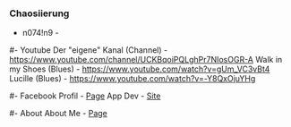 ### Chaosiierung
- n074!n9 -

#- Youtube
Der "eigene" Kanal (Channel) - https://www.youtube.com/channel/UCKBqoiPQLghPr7NIosOGR-A
Walk in my Shoes (Blues) - https://www.youtube.com/watch?v=gUm_VC3vBt4
Lucille (Blues) - https://www.youtube.com/watch?v=-Y8QxOjuYHg



#- Facebook
Profil - [Page](https://www.facebook.com/profile?id=)
App Dev - [Site](https://developers.facebook.com/apps/)



#- About
About Me - [Page](https://www.facebook.com/jmrittershaus/about?lst=100000648836785%3A100000648836785%3A1594393313)
